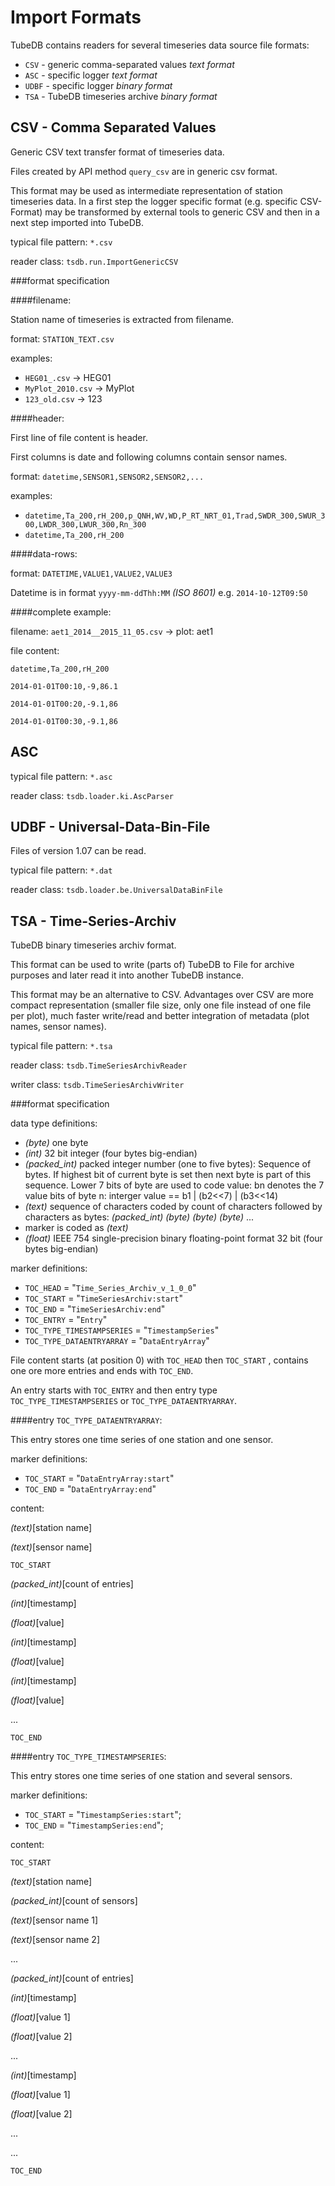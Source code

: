 Import Formats
===

TubeDB contains readers for several timeseries data source file formats:

* `CSV` - generic comma-separated values *text format*
* `ASC` - specific logger *text format*
* `UDBF` - specific logger *binary  format*
* `TSA` - TubeDB timeseries archive *binary format*


CSV - Comma Separated Values
---

Generic CSV text transfer format of timeseries data. 

Files created by API method `query_csv` are in generic csv format.

This format may be used as intermediate representation of station timeseries data. In a first step the logger specific format (e.g. specific CSV-Format) may be transformed by external tools to generic CSV and then in a next step imported into TubeDB.

typical file pattern: `*.csv`

reader class: `tsdb.run.ImportGenericCSV`

###format specification

####filename:

Station name of timeseries is extracted from filename. 

format: `STATION_TEXT.csv`

examples: 
* `HEG01_.csv` -> HEG01 
* `MyPlot_2010.csv` -> MyPlot 
* `123_old.csv` -> 123

####header:

First line of file content is header. 

First columns is date and following columns contain sensor names.

format: `datetime,SENSOR1,SENSOR2,SENSOR2,...`

examples: 
* `datetime,Ta_200,rH_200,p_QNH,WV,WD,P_RT_NRT_01,Trad,SWDR_300,SWUR_300,LWDR_300,LWUR_300,Rn_300`
* `datetime,Ta_200,rH_200`

####data-rows:

format: `DATETIME,VALUE1,VALUE2,VALUE3` 

Datetime is in format `yyyy-mm-ddThh:MM` *(ISO 8601)*  e.g. `2014-10-12T09:50`


####complete example:

filename: `aet1_2014__2015_11_05.csv` -> plot: aet1

file content:

`datetime,Ta_200,rH_200`

`2014-01-01T00:10,-9,86.1`

`2014-01-01T00:20,-9.1,86`

`2014-01-01T00:30,-9.1,86`


ASC
---

typical file pattern: `*.asc`

reader class: `tsdb.loader.ki.AscParser`


UDBF - Universal-Data-Bin-File
---

Files of version 1.07 can be read.

typical file pattern: `*.dat`

reader class: `tsdb.loader.be.UniversalDataBinFile`


TSA - Time-Series-Archiv
---

TubeDB binary timeseries archiv format. 

This format can be used to write (parts of) TubeDB to File for archive purposes and later read it into another TubeDB instance.

This format may be an alternative to CSV. Advantages over CSV are more compact representation (smaller file size, only one file instead of one file per plot), much faster write/read and better integration of metadata (plot names, sensor names).


typical file pattern: `*.tsa`

reader class: `tsdb.TimeSeriesArchivReader`

writer class: `tsdb.TimeSeriesArchivWriter`

###format specification

data type definitions:
* *(byte)* one byte
* *(int)* 32 bit integer (four bytes big-endian)
* *(packed_int)* packed integer number (one to five bytes): Sequence of bytes. If highest bit of current byte is set then next byte is part of this sequence. Lower 7 bits of byte are used to code value: bn denotes the 7 value bits of byte n:  interger value == b1 | (b2<<7) | (b3<<14)
* *(text)*  sequence of characters coded by count of characters followed by characters as bytes: *(packed_int)* *(byte)* *(byte)* *(byte)* ...
* marker is coded as *(text)*
* *(float)* IEEE 754 single-precision binary floating-point format 32 bit (four bytes big-endian)


marker definitions:
* `TOC_HEAD` = "`Time_Series_Archiv_v_1_0_0`"
* `TOC_START` = "`TimeSeriesArchiv:start`"
* `TOC_END` = "`TimeSeriesArchiv:end`"
* `TOC_ENTRY` = "`Entry`"
* `TOC_TYPE_TIMESTAMPSERIES` = "`TimestampSeries`"
* `TOC_TYPE_DATAENTRYARRAY` = "`DataEntryArray`"

File content starts (at position 0) with `TOC_HEAD` then `TOC_START` , contains one ore more entries and ends with `TOC_END`.

An entry starts with `TOC_ENTRY` and then entry type `TOC_TYPE_TIMESTAMPSERIES` or `TOC_TYPE_DATAENTRYARRAY`.

####entry `TOC_TYPE_DATAENTRYARRAY`:

This entry stores one time series of one station and one sensor.

marker definitions:
* `TOC_START` = "`DataEntryArray:start`"
* `TOC_END` = "`DataEntryArray:end`"

content:
 
*(text)*[station name] 

*(text)*[sensor name] 

`TOC_START`

*(packed_int)*[count of entries]

*(int)*\[timestamp] 

*(float)*\[value]

*(int)*\[timestamp] 

*(float)*\[value]

*(int)*\[timestamp] 

*(float)*\[value]

...

`TOC_END`


####entry `TOC_TYPE_TIMESTAMPSERIES`:

This entry stores one time series of one station and several sensors.

marker definitions:
* `TOC_START` = "`TimestampSeries:start`";
* `TOC_END` = "`TimestampSeries:end`";

content:

`TOC_START`

*(text)*[station name]

*(packed_int)*[count of sensors]

*(text)*[sensor name 1]

*(text)*[sensor name 2]

...

*(packed_int)*[count of entries]

*(int)*\[timestamp] 

*(float)*\[value 1] 

*(float)*\[value 2] 

...

*(int)*\[timestamp] 

*(float)*\[value 1] 

*(float)*\[value 2] 

...

...

`TOC_END`

